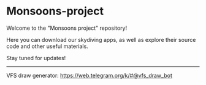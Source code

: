 # Monsoons-project

Welcome to the "Monsoons project" repository!

Here you can download our skydiving apps, as well as explore their source code and other useful materials.

Stay tuned for updates!

-------------------------------------------------------------

VFS draw generator: https://web.telegram.org/k/#@vfs_draw_bot
